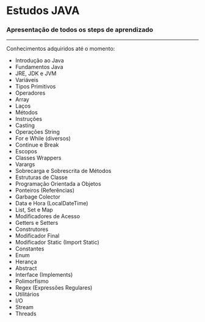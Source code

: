 # Estudos JAVA

### **Apresentação de todos os steps de aprendizado** 

<hr/>
Conhecimentos adquiridos até o momento:

- Introdução ao Java
- Fundamentos Java
- JRE, JDK e JVM
- Variáveis
- Tipos Primitivos
- Operadores
- Array
- Laços
- Métodos
- Instruções
- Casting
- Operações String
- For e While (diversos)
- Continue e Break
- Escopos
- Classes Wrappers
- Varargs
- Sobrecarga e Sobrescrita de Métodos
- Estruturas de Classe
- Programação Orientada a Objetos
- Ponteiros (Referências)
- Garbage Colector
- Data e Hora (LocalDateTime)
- List, Set e Map
- Modificadores de Acesso
- Getters e Setters
- Construtores
- Modificador Final
- Modificador Static (Import Static)
- Constantes
- Enum
- Herança
- Abstract
- Interface (Implements)
- Polimorfismo
- Regex (Expressões Regulares)
- Utilitários
- I/O
- Stream
- Threads
